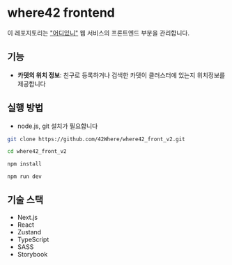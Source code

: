 # where42 frontend

이 레포지토리는 ["어디있니"](http://where42.kr/) 웹 서비스의 프론트엔드 부분을 관리합니다.

## 기능

- **카뎃의 위치 정보**: 친구로 등록하거나 검색한 카뎃이 클러스터에 있는지 위치정보를 제공합니다

## 실행 방법

- node.js, git 설치가 필요합니다

```bash
git clone https://github.com/42Where/where42_front_v2.git

cd where42_front_v2

npm install

npm run dev
```

## 기술 스택

- Next.js
- React
- Zustand
- TypeScript
- SASS
- Storybook
